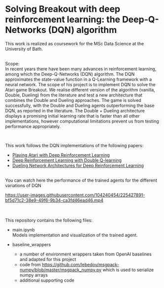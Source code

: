 # Solving Breakout with deep reinforcement learning: the Deep-Q-Networks (DQN) algorithm

This work is realized as coursework for the MSc Data Science at the University of Bath. 
<br>
  <br>
  

Scope:
 <br>
In recent years there have been many advances in reinforcement learning, among which the Deep-Q-Networks (DQN)
algorithm. The DQN approximates the state-value function in a Q-Learning framework with a neural network.
The scope of his project is to implement DQN
to solve the Atari game Breakout. We realise different version of the algorithm (vanilla, Double, Dueling) from the literature and 
test a new architecture that combines the Double and Dueling approaches. The game is solved successfully, with the Double and Dueling agents 
outperforming the base DQN, as reported in the literature. The Double + Dueling architecture displays a promising initial learning rate that is faster than all other implementations, however computational limitations prevent us from testing performance appropriately.
 <br>


 <br>
  
This work follows the DQN implementations of the following papers:
- [Playing Atari with Deep Reinforcement Learning](https://arxiv.org/pdf/1312.5602.pdf)
- [Deep Reinforcement Learning with Double Q-learning](https://arxiv.org/pdf/1509.06461.pdf)
- [Dueling Network Architectures for Deep Reinforcement Learning](https://arxiv.org/pdf/1511.06581.pdf)


 <br>
You can watch here the performance of the trained agents for the different variations of DQN

 <br>
 
https://user-images.githubusercontent.com/104240454/225427891-bf5d71c2-38e9-49f6-9b34-ca3fd46ead46.mp4

 <br>


 <br>
This repository contains the following files:

- main.ipynb  <br>
Models implementation and visualization of the trained agent.

- baseline_wrappers <br>
  - a number of environment wrappers taken from OpenAI baselines and adapted for this project
  - code from https://github.com/lebedov/msgpack-numpy/blob/master/msgpack_numpy.py which is used to serialize numpy arrays
  - additional supporting code
